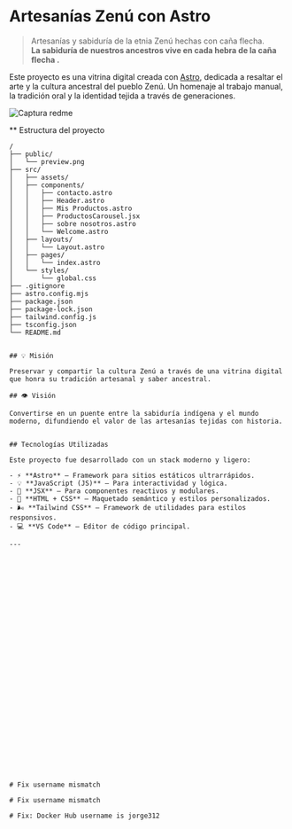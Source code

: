 # Artesanías Zenú con Astro

> Artesanías y sabiduría de la etnia Zenú hechas con caña flecha.  
> **La sabiduría de nuestros ancestros vive en cada hebra de la caña flecha .** 

Este proyecto es una vitrina digital creada con [Astro](https://astro.build), dedicada a resaltar el arte y la cultura ancestral del pueblo Zenú. Un homenaje al trabajo manual, la tradición oral y la identidad tejida a través de generaciones.

![Captura redme](https://github.com/user-attachments/assets/5f050a5b-94ae-4bfe-ab7a-b57dc783d280)

** Estructura del proyecto

```text
/
├── public/
│   └── preview.png
├── src/
│   ├── assets/
│   ├── components/
│   │   ├── contacto.astro
│   │   ├── Header.astro
│   │   ├── Mis Productos.astro
│   │   ├── ProductosCarousel.jsx
│   │   ├── sobre nosotros.astro
│   │   └── Welcome.astro
│   ├── layouts/
│   │   └── Layout.astro
│   ├── pages/
│   │   └── index.astro
│   └── styles/
│       └── global.css
├── .gitignore
├── astro.config.mjs
├── package.json
├── package-lock.json
├── tailwind.config.js
├── tsconfig.json
└── README.md


## 💡 Misión

Preservar y compartir la cultura Zenú a través de una vitrina digital que honra su tradición artesanal y saber ancestral.

## 👁️ Visión

Convertirse en un puente entre la sabiduría indígena y el mundo moderno, difundiendo el valor de las artesanías tejidas con historia.


## Tecnologías Utilizadas

Este proyecto fue desarrollado con un stack moderno y ligero:

- ⚡ **Astro** – Framework para sitios estáticos ultrarrápidos.
- 💡 **JavaScript (JS)** – Para interactividad y lógica.
- 🧩 **JSX** – Para componentes reactivos y modulares.
- 🎨 **HTML + CSS** – Maquetado semántico y estilos personalizados.
- 🌬️ **Tailwind CSS** – Framework de utilidades para estilos responsivos.
- 💻 **VS Code** – Editor de código principal.

---


























   
    
 #   F i x   u s e r n a m e   m i s m a t c h  
 #   F i x   u s e r n a m e   m i s m a t c h  
 #   F i x :   D o c k e r   H u b   u s e r n a m e   i s   j o r g e 3 1 2  
 